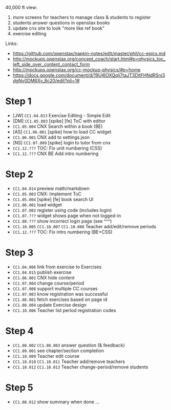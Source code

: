 40,000 ft view: 

1. more screens for teachers to manage class & students to register
2. students answer questions in openstax books
3. update cnx site to look "more like ref book"
4. exercise editing

Links:

- https://github.com/openstax/napkin-notes/edit/master/phil/cc-epics.md
- http://mockups.openstax.org/concept_coach/start.html#p=physics_toc_left_side_over_content_contact_form
- http://mockups.openstax.org/cc-mockup-physics/#p=home
- https://docs.google.com/document/d/19Uj6OXQqli7taJT3DitFHNdRSni3dgNv0DM6Xy_8c20/edit?pli=1#

# Step 1

- [JW] `CC1.04.013` Exercise Editing - Simple Edit
- [DM] `CC1.05.003` [spike] [fe] ToC with editor
- `CC1.05.004` CNX Search within a book (BE)
- [AS] `CC1.06.001` [spike] how to load CC widget
- `CC1.06.001` CNX add to settings.json
- [NS] `CC1.07.009` [spike] login to tutor from cnx
- `CC1.12.???` TOC: Fix unit numbering (CSS)
- `CC1.12.???` CNX BE Add intro numbering


# Step 2

- `CC1.04.014` preview math/markdown
- `CC1.05.003` CNX: Implement ToC
- `CC1.05.004` [spike] [fe] book search UI
- `CC1.06.001` load widget
- `CC1.07.002` register using code (includes login)
- `CC1.07.???` widget shows page when not logged-in
- `CC1.08.???` show incorrect login page (see ^^^)
- `CC1.10.005` `CC1.10.007` `CC1.10.008`  Teacher add/edit/remove periods
- `CC1.12.???` TOC: Fix intro numbering (BE+CSS)


# Step 3

- `CC1.04.006` link from exercise to Exercises
- `CC1.04.015` publish exercise
- `CC1.06.001` CNX hide content
- `CC1.07.004` change course/period
- `CC1.07.008` support multiple CC courses
- `CC1.07.003` know registration was successful
- `CC1.08.001` fetch exercises based on page id
- `CC1.08.004` update Exercise design
- `CC1.10.006` Teacher list period registration codes


# Step 4

- `CC1.08.002` `CC1.08.003` answer question (& feedback)
- `CC1.09.001` see chapter/section completion
- `CC1.10.009` Teacher edit course
- `CC1.10.010` `CC1.10.011` Teacher add/remove teachers
- `CC1.10.012` `CC1.10.013` Teacher change-period/remove students


# Step 5

- `CC1.08.012` show summary when done
...

